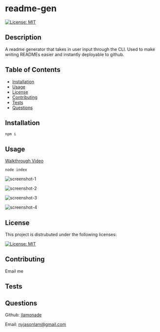 # readme-gen

[![License: MIT](https://img.shields.io/badge/License-MIT-yellow.svg)](https://opensource.org/licenses/MIT)

## Description

A readme generator that takes in user input through the CLI. Used to make writing READMEs easier and instantly deployable to github.

## Table of Contents

- [Installation](#installation)
- [Usage](#usage)
- [License](#license)
- [Contributing](#contributing)
- [Tests](#tests)
- [Questions](#questions)

## Installation

```npm i```

## Usage

[Walkthrough Video](https://drive.google.com/file/d/1xeVLYac1vEJei7UQ05BOqpWhJWr2uMCS/view)

```node index```

![screenshot-1](./assets/screenshots/screenshot1.png)

![screenshot-2](./assets/screenshots/screenshot2.png)

![screenshot-3](./assets/screenshots/screenshot3.png)

![screenshot-4](./assets/screenshots/screenshot4.png)

## License

This project is distrubuted under the following licenses:

[![License: MIT](https://img.shields.io/badge/License-MIT-yellow.svg)](https://opensource.org/licenses/MIT)

## Contributing

Email me

## Tests

## Questions

Github: [jlamonade](https://github.com/jlamonade)

Email: nyjasonlam@gmail.com
